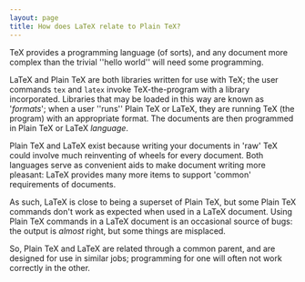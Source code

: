 ```yaml
---
layout: page
title: How does LaTeX relate to Plain TeX?
---
```


TeX provides a programming language (of sorts), and any document
more complex than the trivial ''hello world'' will need some
programming.

LaTeX and Plain TeX are both libraries written for use with
TeX; the user commands `tex` and `latex` invoke
TeX-the-program with a library incorporated.  Libraries that may be
loaded in this way are known as '_formats_'; when a user ''runs''
Plain TeX or LaTeX, they are running TeX (the program) with an
appropriate format.  The documents are then programmed in Plain TeX
or LaTeX _language_.

Plain TeX and LaTeX exist because writing your documents in 'raw'
TeX could involve much reinventing of wheels for every document.
Both languages serve as convenient aids to make document writing more
pleasant: LaTeX provides many more items to support 'common'
requirements of documents.

As such, LaTeX is close to being a superset of Plain TeX, but
some Plain TeX commands don't work as expected when used in a
LaTeX document.  Using Plain TeX commands in a LaTeX document
is an occasional source of bugs: the output is _almost_ right,
but some things are misplaced.

So, Plain TeX and LaTeX are related through a common parent, and
are designed for use in similar jobs; programming for one will often
not work correctly in the other.

